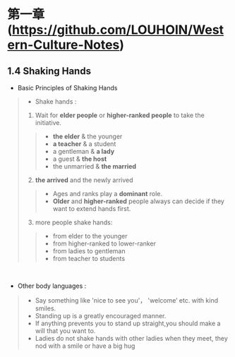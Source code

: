 # 第一章(https://github.com/LOUHOIN/Western-Culture-Notes)
## 1.4  Shaking Hands

* Basic Principles of Shaking Hands 

>+ Shake hands :
>1. Wait for **elder people** or **higher-ranked people** to take the initiative.<br>
>>+ **the elder** & the younger<br>
>>+ **a teacher** & a student<br>
>>+ a gentleman & **a lady**<br>
>>+ a guest & **the host**<br>
>>+ the unmarried & **the married**<br>
>2. **the arrived** and the newly arrived<br>
>>+ Ages and ranks play a **dominant** role.<br>
>>+ **Older** and **higher-ranked** people always can decide if they want to extend hands first.<br>
>3. more people shake hands:<br>
>>+ from elder to the younger<br>
>>+ from higher-ranked to lower-ranker<br>
>>+ from ladies to gentleman<br>
>>+ from teacher to students

<br>

* Other body languages :<br>
>+ Say something like 'nice to see you'， 'welcome’ etc. with kind smiles.<br>
>+ Standing up is a greatly encouraged manner.<br>
>+ If anything prevents you to stand up straight,you should make a will that you want to.<br>
>+ Ladies do not shake hands with other ladies when they meet, they nod with a smile or have a big hug<br>